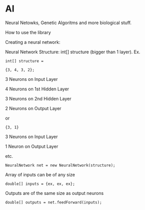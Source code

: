 # AI
Neural Netowks, Genetic Algoritms and more biological stuff.

How to use the library

Creating a neural network:

Neural Network Structure: int[] structure (bigger than 1 layer).
Ex.

`int[] structure = `

`{3, 4, 3, 2};`

3 Neurons on Input Layer

4 Neurons on 1st Hidden Layer

3 Neurons on 2nd Hidden Layer

2 Neurons on Output Layer


or

`{3, 1}`

3 Neurons on Input Layer

1 Neuron on Output Layer


etc.


`NeuralNetwork net = new NeuralNetwork(structure);`


Array of inputs can be of any size

`double[] inputs = {ex, ex, ex};`

Outputs are of the same size as output neurons

`double[] outputs = net.feedForward(inputs);`
  
  
